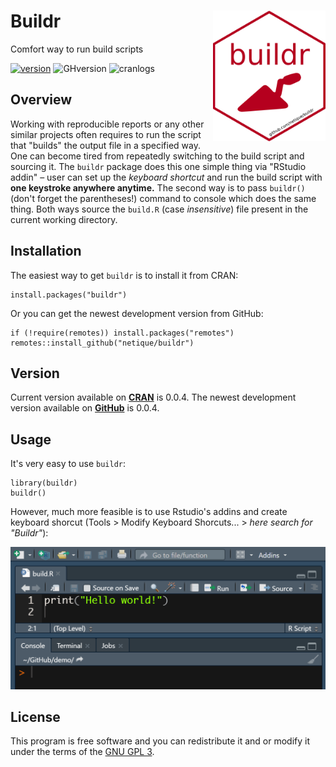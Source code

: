 # Buildr <img src="inst/rstudio/logo.png" align="right" width=180/> 
Comfort way to run build scripts

[![version](https://www.r-pkg.org/badges/version/buildr)](https://CRAN.R-project.org/package=buildr)
![GHversion](https://img.shields.io/github/release/netique/buildr.svg)
![cranlogs](https://cranlogs.r-pkg.org/badges/grand-total/buildr)

## Overview
Working with reproducible reports or any other similar projects often requires to run the script that "builds" the output file in a specified way. One can become tired from repeatedly switching to the build script and sourcing it.
The `buildr` package does this one simple thing via "RStudio addin" – user can set up the *keyboard shortcut* and run the build script with **one keystroke anywhere anytime.** The second way is to pass `buildr()` (don't forget the parentheses!) command to console which does the same thing. Both ways source the `build.R` (case *insensitive*) file present in the current working directory.

## Installation
The easiest way to get `buildr` is to install it from CRAN:
```
install.packages("buildr")
```

Or you can get the newest development version from GitHub:
```
if (!require(remotes)) install.packages("remotes")
remotes::install_github("netique/buildr")
```
## Version
Current version available on [**CRAN**](https://CRAN.R-project.org/package=buildr) is 0.0.4. 
The newest development version available on [**GitHub**](https://github.com/netique/buildr) is 0.0.4.<br>

## Usage
It's very easy to use `buildr`:
```
library(buildr)
buildr()
```

However, much more feasible is to use Rstudio's addins and create keyboard shorcut (Tools > Modify Keyboard Shorcuts... > *here search for "Buildr"*):

![](addins_showcase.gif)

## License
This program is free software and you can redistribute it and or modify it under the terms of the [GNU GPL 3](https://www.gnu.org/licenses/gpl-3.0.en.html).
